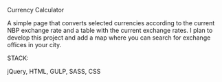 Currency Calculator

A simple page that converts selected currencies according to the current NBP exchange rate and a table with the current exchange rates.
I plan to develop this project and add a map where you can search for exchange offices in your city.


STACK:

  jQuery, HTML, GULP, SASS, CSS
